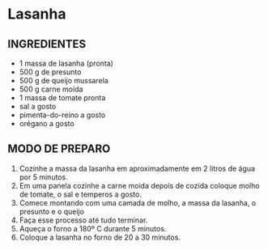 # Lasanha

## INGREDIENTES

- 1 massa de lasanha (pronta)
- 500 g de presunto
- 500 g de queijo mussarela
- 500 g carne moída
- 1 massa de tomate pronta
- sal a gosto
- pimenta-do-reino a gosto
- orégano a gosto

## MODO DE PREPARO

1. Cozinhe a massa da lasanha em aproximadamente em 2 litros de água por 5 minutos.
2. Em uma  panela cozinhe a carne moida depois de cozida coloque molho de tomate, o sal e temperos a gosto.
3. Comece montando com uma camada de molho, a massa da lasanha, o presunto e o queijo
4. Faça esse processo até tudo terminar.
5. Aqueça o forno a 180º C durante 5 minutos.
6. Coloque a lasanha no forno de 20 a 30 minutos.